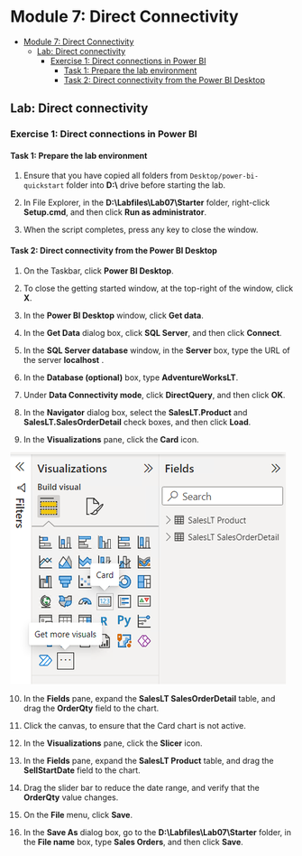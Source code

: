 # Module 7: Direct Connectivity

- [Module 7: Direct Connectivity](#module-7-direct-connectivity)
  - [Lab: Direct connectivity](#lab-direct-connectivity)
    - [Exercise 1: Direct connections in Power BI](#exercise-1-direct-connections-in-power-bi)
      - [Task 1: Prepare the lab environment](#task-1-prepare-the-lab-environment)
      - [Task 2: Direct connectivity from the Power BI Desktop](#task-2-direct-connectivity-from-the-power-bi-desktop)


## Lab: Direct connectivity

### Exercise 1: Direct connections in Power BI

#### Task 1: Prepare the lab environment

1. Ensure that you have copied all folders from `Desktop/power-bi-quickstart` folder into **D:\\** drive before starting the lab.

2. In File Explorer, in the **D:\\Labfiles\\Lab07\\Starter** folder, right-click **Setup.cmd**, and then click **Run as administrator**.

3. When the script completes, press any key to close the window.

#### Task 2: Direct connectivity from the Power BI Desktop

1. On the Taskbar, click **Power BI Desktop**.

2. To close the getting started window, at the top-right of the window, click **X**.

3. In the **Power BI Desktop** window, click **Get data**.

4. In the **Get Data** dialog box, click **SQL Server**, and then click **Connect**.

5. In the **SQL Server database** window, in the **Server** box, type the URL of the server **localhost** .

6. In the **Database (optional)** box, type **AdventureWorksLT**.

7. Under **Data Connectivity mode**, click **DirectQuery**, and then click **OK**.


8. In the **Navigator** dialog box, select the **SalesLT.Product** and **SalesLT.SalesOrderDetail** check boxes, and then click **Load**.

9. In the **Visualizations** pane, click the **Card** icon.

![](./images/13.png)

10. In the **Fields** pane, expand the **SalesLT SalesOrderDetail** table, and drag the **OrderQty** field to the chart.

11. Click the canvas, to ensure that the Card chart is not active.

12. In the **Visualizations** pane, click the **Slicer** icon.

13. In the **Fields** pane, expand the **SalesLT Product** table, and drag the **SellStartDate** field to the chart.

14. Drag the slider bar to reduce the date range, and verify that the **OrderQty** value changes.

15. On the **File** menu, click **Save**.

16. In the **Save As** dialog box, go to the **D:\\Labfiles\\Lab07\\Starter** folder, in the **File name** box, type **Sales Orders**, and then click **Save**.
